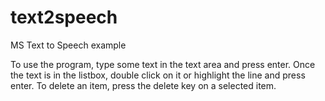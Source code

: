 text2speech
===========

MS Text to Speech example

To use the program, type some text in the text area and press enter.
Once the text is in the listbox, double click on it or highlight the line and press enter.
To delete an item, press the delete key on a selected item.